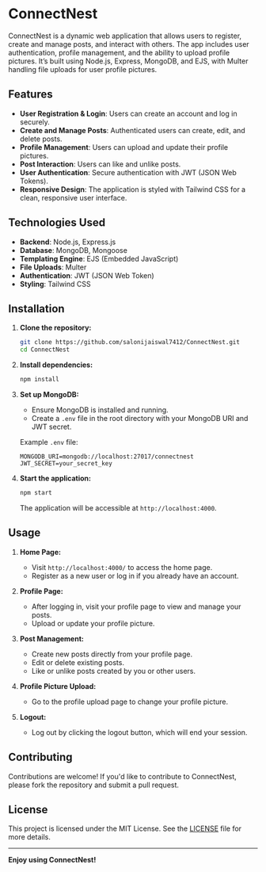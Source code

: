 # ConnectNest

ConnectNest is a dynamic web application that allows users to register, create and manage posts, and interact with others. The app includes user authentication, profile management, and the ability to upload profile pictures. It’s built using Node.js, Express, MongoDB, and EJS, with Multer handling file uploads for user profile pictures.

## Features

- **User Registration & Login**: Users can create an account and log in securely.
- **Create and Manage Posts**: Authenticated users can create, edit, and delete posts.
- **Profile Management**: Users can upload and update their profile pictures.
- **Post Interaction**: Users can like and unlike posts.
- **User Authentication**: Secure authentication with JWT (JSON Web Tokens).
- **Responsive Design**: The application is styled with Tailwind CSS for a clean, responsive user interface.

## Technologies Used

- **Backend**: Node.js, Express.js
- **Database**: MongoDB, Mongoose
- **Templating Engine**: EJS (Embedded JavaScript)
- **File Uploads**: Multer
- **Authentication**: JWT (JSON Web Token)
- **Styling**: Tailwind CSS

## Installation

1. **Clone the repository:**
    ```bash
    git clone https://github.com/salonijaiswal7412/ConnectNest.git
    cd ConnectNest
    ```

2. **Install dependencies:**
    ```bash
    npm install
    ```

3. **Set up MongoDB:**
    - Ensure MongoDB is installed and running.
    - Create a `.env` file in the root directory with your MongoDB URI and JWT secret.

    Example `.env` file:
    ```
    MONGODB_URI=mongodb://localhost:27017/connectnest
    JWT_SECRET=your_secret_key
    ```

4. **Start the application:**
    ```bash
    npm start
    ```
    The application will be accessible at `http://localhost:4000`.

## Usage

1. **Home Page:**
    - Visit `http://localhost:4000/` to access the home page.
    - Register as a new user or log in if you already have an account.

2. **Profile Page:**
    - After logging in, visit your profile page to view and manage your posts.
    - Upload or update your profile picture.

3. **Post Management:**
    - Create new posts directly from your profile page.
    - Edit or delete existing posts.
    - Like or unlike posts created by you or other users.

4. **Profile Picture Upload:**
    - Go to the profile upload page to change your profile picture.

5. **Logout:**
    - Log out by clicking the logout button, which will end your session.
## Contributing

Contributions are welcome! If you'd like to contribute to ConnectNest, please fork the repository and submit a pull request.

## License

This project is licensed under the MIT License. See the [LICENSE](LICENSE) file for more details.

---

**Enjoy using ConnectNest!** 
